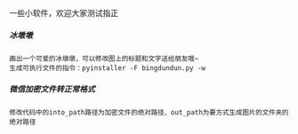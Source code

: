 一些小软件，欢迎大家测试指正

##### 冰墩墩 #####
    画出一个可爱的冰墩墩，可以修改图上的标题和文字送给朋友哦~
    生成可执行文件的指令：pyinstaller -F bingdundun.py -w

##### 微信加密文件转正常格式 ####
    修改代码中的into_path路径为加密文件的绝对路径、out_path为要方式生成图片的文件夹的绝对路径
